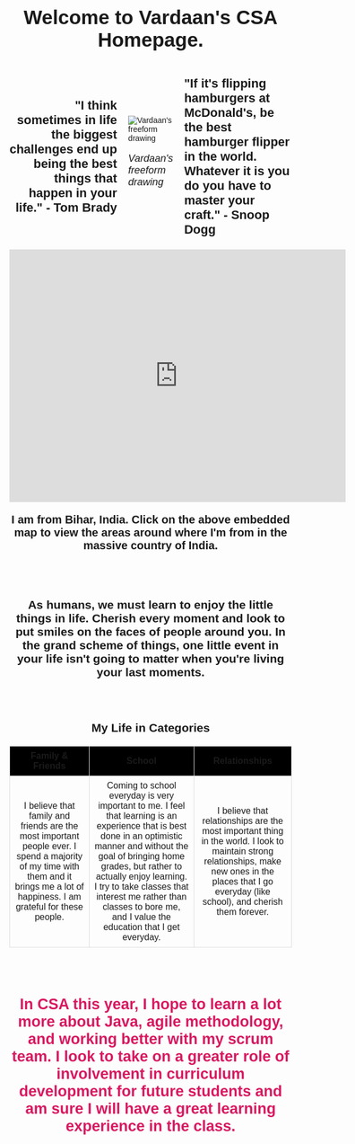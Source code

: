 <html lang="en">
<head>
    <meta charset="UTF-8">
    <meta name="viewport" content="width=device-width, initial-scale=1.0">
    <title>Student Blog</title>
    <style>
        body {
            font-family: Arial, sans-serif;
        }
        h1, .main-title {
            font-size: 35px;
            font-weight: bold;
            font-family: Arial, sans-serif;
        }
        p {
            font-size: 18px;
            font-weight: normal;
        }
        .small-image {
            max-width: 400px; 
        }
        .quote {
            font-size: 22px;
            font-weight: bold;
        }
        .life {
            font-size: 21px;
            font-weight: bold;
            font-family: Arial, sans-serif;
        }
        .life2 {
            font-size: 27px;
            font-weight: bold;
            font-family: Arial, sans-serif;
            color: #d91860
        }
        table {
            width: 100%;
            border-collapse: collapse;
            margin-top: 20px;
        }
        th, td {
            border: 1px solid #ddd;
            padding: 8px;
            text-align: center;
            font-family: Arial, sans-serif;
        }
        th {
            background-color: #000000;
        }
    </style>
</head>
<body>

<center><h1 class="main-title">Welcome to Vardaan's CSA Homepage.</h1></center>

<div style="display: flex; align-items: center; justify-content: center;">
  <div style="flex: 1; text-align: right; padding-right: 20px;">
    <p class="quote">"I think sometimes in life the biggest challenges end up being the best things that happen in your life." - Tom Brady</p>
  </div>
  <div style="flex: 0;">
    <img src="{{ site.baseurl }}/images/image0.png" alt="Vardaan's freeform drawing" class="small-image">
    <p style="font-style: italic;">Vardaan's freeform drawing</p>
  </div>
  <div style="flex: 1; text-align: left; padding-left: 20px;">
    <p class="quote">"If it's flipping hamburgers at McDonald's, be the best hamburger flipper in the world. Whatever it is you do you have to master your craft." - Snoop Dogg</p>
  </div>
</div>

<div style="text-align: center;">
    <iframe src="https://www.google.com/maps/embed?pb=!1m18!1m12!1m3!1d1837598.7317306253!2d84.48485166001444!3d25.90039726883523!2m3!1f0!2f0!3f0!3m2!1i1024!2i768!4f13.1!3m3!1m2!1s0x39ed5844f0bb6903%3A0x57ad3fed1bbae325!2sBihar%2C%20India!5e0!3m2!1sen!2sus!4v1692762821472!5m2!1sen!2sus" width="600" height="450" style="border:0;" allowfullscreen="" loading="lazy" referrerpolicy="no-referrer-when-downgrade"></iframe>
</div>

<center><p style="font-size: 20px; font-weight: bold;">I am from Bihar, India. Click on the above embedded map to view the areas around where I'm from in the massive country of India.</p></center>

<br>
<br>

<center><h1 class="life">As humans, we must learn to enjoy the little things in life. Cherish every moment and look to put smiles on the faces of people around you. In the grand scheme of things, one little event in your life isn't going to matter when you're living your last moments.</h1></center>

<br>
<br>

<h2 style="text-align: center;">My Life in Categories</h2>
<table>
    <tr>
        <th>Family & Friends</th>
        <th>School</th>
        <th>Relationships</th>
    </tr>
    <tr>
        <td>I believe that family and friends are the most important people ever. I spend a majority of my time with them and it brings me a lot of happiness. I am grateful for these people.</td>
        <td>Coming to school everyday is very important to me. I feel that learning is an experience that is best done in an optimistic manner and without the goal of bringing home grades, but rather to actually enjoy learning. I try to take classes that interest me rather than classes to bore me, and I value the education that I get everyday.</td>
        <td>I believe that relationships are the most important thing in the world. I look to maintain strong relationships, make new ones in the places that I go everyday (like school), and cherish them forever.</td>
    </tr>
</table>

<br>
<br>

<center><h2 class="life2">In CSA this year, I hope to learn a lot more about Java, agile methodology, and working better with my scrum team. I look to take on a greater role of involvement in curriculum development for future students and am sure I will have a great learning experience in the class.</h2></center> 

</body>
</html>
